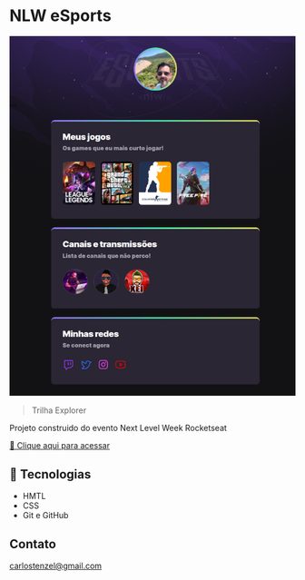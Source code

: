 # NLW eSports 

![preview](./.github/preview.png)

>  Trilha Explorer

Projeto construido do evento Next Level Week Rocketseat 

[🔗 Clique aqui para acessar](https://carlosmartinsifpr2020.github.io/nlw-esports-explorer/)

## 🧰 Tecnologias

* HMTL
* CSS
* Git e GitHub

##  Contato



carlostenzel@gmail.com

